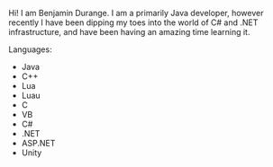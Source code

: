 Hi! I am Benjamin Durange. I am a primarily Java developer, however recently I have been dipping my toes into the world of C# and .NET infrastructure, and have been having an amazing time learning it.

Languages:
- Java
- C++
- Lua
- Luau
- C
- VB
- C#
- .NET
- ASP.NET
- Unity

<!---
arson-diops/arson-diops is a ✨ special ✨ repository because its `README.md` (this file) appears on your GitHub profile.
You can click the Preview link to take a look at your changes.
--->
